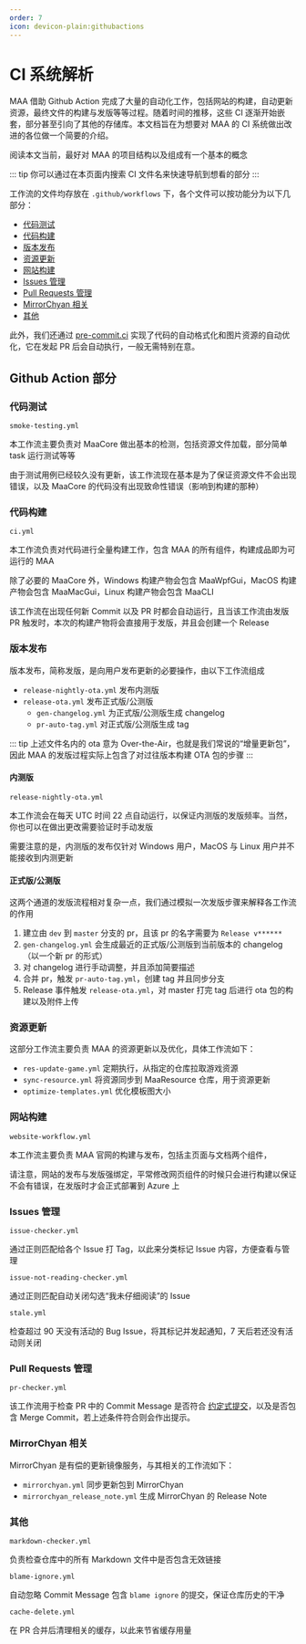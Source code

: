 ```yaml
---
order: 7
icon: devicon-plain:githubactions
---
```


# CI 系统解析

MAA 借助 Github Action 完成了大量的自动化工作，包括网站的构建，自动更新资源，最终文件的构建与发版等等过程。随着时间的推移，这些 CI 逐渐开始嵌套，部分甚至引向了其他的存储库。本文档旨在为想要对 MAA 的 CI 系统做出改进的各位做一个简要的介绍。

阅读本文当前，最好对 MAA 的项目结构以及组成有一个基本的概念

::: tip
你可以通过在本页面内搜索 CI 文件名来快速导航到想看的部分
:::

工作流的文件均存放在 `.github/workflows` 下，各个文件可以按功能分为以下几部分：

+ [代码测试](#代码测试)
+ [代码构建](#代码构建)
+ [版本发布](#版本发布)
+ [资源更新](#资源更新)
+ [网站构建](#网站构建)
+ [Issues 管理](#issues-管理)
+ [Pull Requests 管理](#pull-requests-管理)
+ [MirrorChyan 相关](#mirrorchyan-相关)
+ [其他](#其他)

此外，我们还通过 [pre-commit.ci](https://pre-commit.ci/) 实现了代码的自动格式化和图片资源的自动优化，它在发起 PR 后会自动执行，一般无需特别在意。

## Github Action 部分

### 代码测试

`smoke-testing.yml`

本工作流主要负责对 MaaCore 做出基本的检测，包括资源文件加载，部分简单 task 运行测试等等

由于测试用例已经较久没有更新，该工作流现在基本是为了保证资源文件不会出现错误，以及 MaaCore 的代码没有出现致命性错误（影响到构建的那种）

### 代码构建

`ci.yml`

本工作流负责对代码进行全量构建工作，包含 MAA 的所有组件，构建成品即为可运行的 MAA

除了必要的 MaaCore 外，Windows 构建产物会包含 MaaWpfGui，MacOS 构建产物会包含 MaaMacGui，Linux 构建产物会包含 MaaCLI

该工作流在出现任何新 Commit 以及 PR 时都会自动运行，且当该工作流由发版 PR 触发时，本次的构建产物将会直接用于发版，并且会创建一个 Release

### 版本发布

版本发布，简称发版，是向用户发布更新的必要操作，由以下工作流组成

+ `release-nightly-ota.yml` 发布内测版
+ `release-ota.yml` 发布正式版/公测版
  + `gen-changelog.yml` 为正式版/公测版生成 changelog
  + `pr-auto-tag.yml` 对正式版/公测版生成 tag

::: tip
上述文件名内的 ota 意为 Over-the-Air，也就是我们常说的“增量更新包”，因此 MAA 的发版过程实际上包含了对过往版本构建 OTA 包的步骤
:::

#### 内测版

`release-nightly-ota.yml`

本工作流会在每天 UTC 时间 22 点自动运行，以保证内测版的发版频率。当然，你也可以在做出更改需要验证时手动发版

需要注意的是，内测版的发布仅针对 Windows 用户，MacOS 与 Linux 用户并不能接收到内测更新

#### 正式版/公测版

这两个通道的发版流程相对复杂一点，我们通过模拟一次发版步骤来解释各工作流的作用

1. 建立由 `dev` 到 `master` 分支的 pr，且该 pr 的名字需要为 `Release v******`
2. `gen-changelog.yml` 会生成最近的正式版/公测版到当前版本的 changelog（以一个新 pr 的形式）
3. 对 changelog 进行手动调整，并且添加简要描述
4. 合并 pr，触发 `pr-auto-tag.yml`，创建 tag 并且同步分支
5. Release 事件触发 `release-ota.yml`，对 master 打完 tag 后进行 ota 包的构建以及附件上传

### 资源更新

这部分工作流主要负责 MAA 的资源更新以及优化，具体工作流如下：

+ `res-update-game.yml` 定期执行，从指定的仓库拉取游戏资源
+ `sync-resource.yml` 将资源同步到 MaaResource 仓库，用于资源更新
+ `optimize-templates.yml` 优化模板图大小

### 网站构建

`website-workflow.yml`

本工作流主要负责 MAA 官网的构建与发布，包括主页面与文档两个组件，

请注意，网站的发布与发版强绑定，平常修改网页组件的时候只会进行构建以保证不会有错误，在发版时才会正式部署到 Azure 上

### Issues 管理

`issue-checker.yml`

通过正则匹配给各个 Issue 打 Tag，以此来分类标记 Issue 内容，方便查看与管理

`issue-not-reading-checker.yml`

通过正则匹配自动关闭勾选“我未仔细阅读”的 Issue

`stale.yml`

检查超过 90 天没有活动的 Bug Issue，将其标记并发起通知，7 天后若还没有活动则关闭

### Pull Requests 管理

`pr-checker.yml`

该工作流用于检查 PR 中的 Commit Message 是否符合 [约定式提交](https://www.conventionalcommits.org/zh-hans/v1.0.0/)，以及是否包含 Merge Commit，若上述条件符合则会作出提示。

### MirrorChyan 相关

MirrorChyan 是有偿的更新镜像服务，与其相关的工作流如下：

+ `mirrorchyan.yml` 同步更新包到 MirrorChyan
+ `mirrorchyan_release_note.yml` 生成 MirrorChyan 的 Release Note

### 其他

`markdown-checker.yml`

负责检查仓库中的所有 Markdown 文件中是否包含无效链接

`blame-ignore.yml`

自动忽略 Commit Message 包含 `blame ignore` 的提交，保证仓库历史的干净

`cache-delete.yml`

在 PR 合并后清理相关的缓存，以此来节省缓存用量
